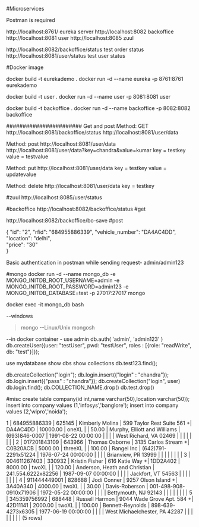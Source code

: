 #Microservices

Postman is required


http://localhost:8761/ eureka server
http://localhost:8082  backoffice
http://localhost:8081   user
http://localhost:8085   zuul

http://localhost:8082/backoffice/status     test order status
http://localhost:8081/user/status     test user status

#Docker image

docker build -t eurekademo .
docker run -d --name eureka -p 8761:8761  eurekademo

docker build -t user .
docker run -d --name user -p 8081:8081 user

docker build -t backoffice .
docker run -d --name backoffice -p 8082:8082 backoffice

####################### Get and post
Method: GET
http://localhost:8081/backoffice/status
http://localhost:8081/user/data

Method: post
http://localhost:8081/user/data
http://localhost:8081/user/data?key=chandra&value=kumar
key = testkey
value = testvalue

Method: put
http://localhost:8081/user/data
key = testkey
value = updatevalue

Method: delete
http://localhost:8081/user/data
key = testkey


#zuul
http://localhost:8085/user/status

#backoffice
http://localhost:8082/backoffice/status    #get

http://localhost:8082/backoffice/bo-save   #post

{
    "id": "2",
    "rfid": "684955886339",	
    "vehicle_number": "DA4AC4DD",
    "location": "delhi",	
    "price": "30"   
}

Basic authentication in postman while sending request- admin/admin123


#mongo
docker run -d --name mongo_db -e MONGO_INITDB_ROOT_USERNAME=admin -e MONGO_INITDB_ROOT_PASSWORD=admin123 -e MONGO_INITDB_DATABASE=test -p 27017:27017 mongo

docker exec -it  mongo_db bash

--windows
 >mongo
 --Linux/Unix
 >mongosh

--in docker container - 
use admin
db.auth( 'admin', 'admin123' )
db.createUser({user: "testUser", pwd: "testUser", roles : [{role: "readWrite", db: "test"}]});

use mydatabase
show dbs
show collections
db.test123.find();

db.createCollection("login");
db.login.insert({"login" : "chandra"});
db.login.insert({"pass" : "chandra"});
db.createCollection("login", user)
db.login.find();
db.COLLECTION_NAME.drop()
db.test.drop()

#misc
create table company(id int,name varchar(50),location varchar(50));
insert into company values (1,'infosys','banglore');
insert into company values (2,'wipro','noida');



1 | 684955886339 | 625145 | Kimberly Molina | 599 Taylor Rest Suite 561    +| DA4AC4DD       |       10000.00 | oneXL         |               |      50.00 | Murphy, Elliott and Williams  | (693)846-0007          | 1991-08-22 00:00:00
    |              |        |                 | West Richard, VA 02469        |                |                |               |               |            |                               |                        | 
  2 | 017201843109 | 643966 | Thomas Osborne  | 3135 Carlos Stream           +| C0B20ACB       |        5000.00 | threeXL       |               |     100.00 | Rangel Inc                    | (642)791-2291x51224    | 1976-07-24 00:00:00
    |              |        |                 | Brianview, PR 13999           |                |                |               |               |            |                               |                        | 
  3 | 004611267403 | 330932 | Kristin Fisher  | 616 Katie Way                +| 1DD2A402       |        8000.00 | twoXL         |               |     120.00 | Anderson, Heath and Christian | 241.554.6222x82256     | 1987-09-07 00:00:00
    |              |        |                 | Jackfort, VT 54563            |                |                |               |               |            |                               |                        | 
  4 | 911444449001 | 828688 | Jodi Conner     | 9257 Olson Island            +| 3A40A340       |        4000.00 | twoXL         |               |      30.00 | Davis-Roberson                | 001-498-908-0910x71906 | 1972-05-22 00:00:00
    |              |        |                 | Bettymouth, NJ 92143          |                |                |               |               |            |                               |                        | 
  5 | 345359756992 | 688448 | Russell Harmon  | 9044 Wade Grove Apt. 584     +| 42D11141       |        2000.00 | twoXL         |               |     100.00 | Bennett-Reynolds              | 898-639-4273x6305      | 1977-06-19 00:00:00
    |              |        |                 | West Michaelchester, PA 42287 |                |                |               |               |            |                               |                        | 
(5 rows)

